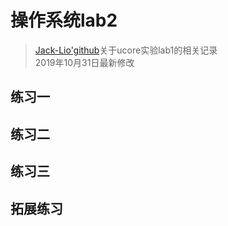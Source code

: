 # 操作系统lab2
> [Jack-Lio'github](https://github.com/Jack-Lio)关于ucore实验lab1的相关记录     
> 2019年10月31日最新修改

## 练习一

## 练习二

## 练习三

## 拓展练习
